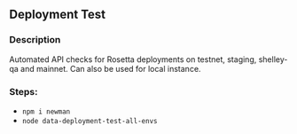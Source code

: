 ## Deployment Test

### Description
Automated API checks for Rosetta deployments on testnet, staging, shelley-qa and mainnet. Can also be used for local instance.

### Steps:
- `npm i newman`
- `node data-deployment-test-all-envs`

